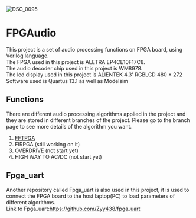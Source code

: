 ![DSC_0095](https://user-images.githubusercontent.com/73535458/124514099-ddfa2a00-de0e-11eb-9fba-dc51d72d24b0.jpg)


# FPGAudio

This project is a set of audio processing functions on FPGA board, using Verilog language.  
The FPGA used in this project is ALETRA EP4CE10F17C8.  
The audio decoder chip used in this project is WM8978.  
The lcd display used in this project is ALIENTEK 4.3' RGBLCD 480 * 272  
Software used is Quartus 13.1 as well as Modelsim  

## Functions

There are different audio processing algorithms applied in the project and they are stored in different branches of the project. Please go to the branch page to see more details of the algorithm you want.
1. [FFTPGA](https://github.com/Zyy438/FPGAudio/tree/FFTPGA)  
2. FIRPGA (still working on it)
3. OVERDRIVE (not start yet)
5. HIGH WAY TO AC/DC (not start yet)

## Fpga_uart

Another repository called Fpga_uart is also used in this project, it is used to connect the FPGA board to the host laptop(PC) to load parameters of different algorithms.  
Link to Fpga_uart:https://github.com/Zyy438/fpga_uart
